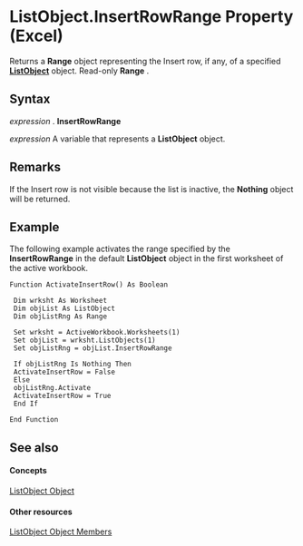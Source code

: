 
# ListObject.InsertRowRange Property (Excel)

 Returns a **Range** object representing the Insert row, if any, of a specified **[ListObject](46de6c4f-8ce0-0c7d-da59-6e52f5eab612.md)** object. Read-only **Range** .


## Syntax

 _expression_ . **InsertRowRange**

 _expression_ A variable that represents a **ListObject** object.


## Remarks

If the Insert row is not visible because the list is inactive, the  **Nothing** object will be returned.


## Example

The following example activates the range specified by the  **InsertRowRange** in the default **ListObject** object in the first worksheet of the active workbook.


```
Function ActivateInsertRow() As Boolean 
 
 Dim wrksht As Worksheet 
 Dim objList As ListObject 
 Dim objListRng As Range 
 
 Set wrksht = ActiveWorkbook.Worksheets(1) 
 Set objList = wrksht.ListObjects(1) 
 Set objListRng = objList.InsertRowRange 
 
 If objListRng Is Nothing Then 
 ActivateInsertRow = False 
 Else 
 objListRng.Activate 
 ActivateInsertRow = True 
 End If 
 
End Function 

```


## See also


#### Concepts


[ListObject Object](46de6c4f-8ce0-0c7d-da59-6e52f5eab612.md)
#### Other resources


[ListObject Object Members](d34f895c-cf60-f644-866b-7b757716e7a6.md)
